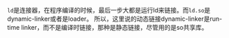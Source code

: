 `ld`是连接器，在程序编译的时候，最后一步大都是运行ld来链接。而`ld.so`是dynamic-linker或者是loader。
所以，这里说的动态链接dynamic-linker是run-time linker，而不是编译时链接，那种是静态链接，尽管用的是so共享库。
